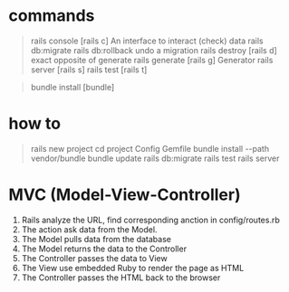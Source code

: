 # commands
> rails console [rails c]
    An interface to interact (check) data
> rails db:migrate
> rails db:rollback
    undo a migration
> rails destroy [rails d]
    exact opposite of generate
> rails generate [rails g]
    Generator
> rails server [rails s]
> rails test [rails t]

> bundle install [bundle]
# how to
> rails new project
> cd project
> Config Gemfile
> bundle install --path vendor/bundle
> bundle update
> rails db:migrate
> rails test
> rails server

# MVC (Model-View-Controller)
1. Rails analyze the URL, find corresponding anction in config/routes.rb
2. The action ask data from the Model.
3. The Model pulls data from the database
4. The Model returns the data to the Controller
5. The Controller passes the data to View
6. The View use embedded Ruby to render the page as HTML
7. The Controller passes the HTML back to the browser
